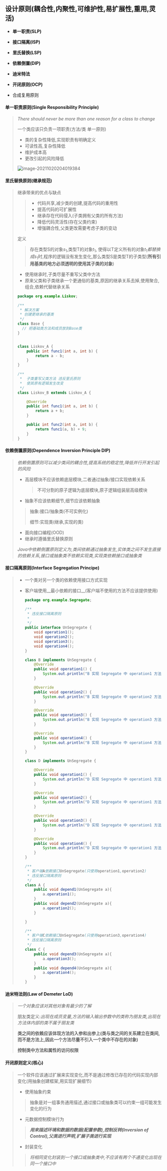 ## 设计原则(耦合性,内聚性,可维护性,易扩展性,重用,灵活)

- __单一职责(SLP)__

- __接口隔离(ISP)__

- __里氏替换(LSP)__

- __依赖倒置(DIP)__

- __迪米特法__

- __开闭原则(OCP)__

- 合成复用原则

  

#### 单一职责原则(Single Responsibility Principle)

> _There should never be more than one reason for a class to change_
>
> 一个类应该只负责一项职责(方法/类 单一原则)
>
> - 类的复杂性降低,实现职责有明确定义
> - 可读性高,复杂性降低
> - 维护成本高
> - 更改引起的风险降低
>
> ![image-20211020204019384](image-20211020204019384-4733621.png) 



#### 里氏替换原则(继承规范)

> 继承带来的优点与缺点
>
> > - 代码共享,减少类的创建,提高代码的重用性
> > - 提高代码的可扩展性
> > - 继承存在代码侵入(子类拥有父类的所有方法)
> > - 降低代码灵活性(存在父类约束)
> > - 增强耦合性,父类更改需要考虑子类的变动
>
> 定义
>
> > 存在类型S的对象$s_1$,类型T的对象$t_1$, 使得以T定义所有的对象$t_1 都替换成 s_1$时,程序的逻辑没有发生变化,那么类型S是类型T的子类型(__所有引用基类的地方必须透明的使用其子类的对象__)
>
> - 使用继承时,子类尽量不重写父类中方法
> - 原来父类和子类继承一个更通俗的基类,原因的继承关系去掉,使用聚合,组合,依赖代替继承关系
>
> ```java
> package org.example.Liskov;
> 
> /**
>  * 解决方案
>  * 创建更继承的基类
>  */
> class Base {
>   // 把基础类方法和成员放到Base类
> }
> 
> 
> class Liskov_A {
>     public int func1(int a, int b) {
>         return a - b;
>     }
> }
> 
> /**
>  *  子类重写父类方法 违反里氏原则
>  *  使其原有逻辑发生改变
>  */
> class Liskov_B extends Liskov_A {
> 
>     @Override
>     public int func1(int a, int b) {
>         return a + b;
>     }
> 
>     public int func2(int a, int b) {
>         return func1(a, b) + 9;
>     }
> }
> ```
>
> 

#### 依赖倒置原则(Dependence Inversion Principle  DIP)

> _依赖倒置原则可以减少类间的耦合性,提高系统的稳定性,降低并行开发引起的风险_
>
> - 高层模块不应该依赖底层模块,二者通过抽象/接口实现依赖关系
>
>   > 不可分割的原子逻辑为底层模块,原子逻辑组装层高级模块
>
> - 抽象不应该依赖细节,细节应该依赖抽象
>
> > 抽象:接口/抽象类(不可实例化)
> >
> > 细节:实现类(继承,实现的类)
>
> - 面向接口编程(OOD)
> - 继承时遵循里氏替换原则
>
> _Java中依赖倒置原则定义为,类间依赖通过抽象发生,实体类之间不发生直接的依赖关系,接口或抽象类不依赖实现类,实现类依赖接口或抽象类_
>
> 

#### 接口隔离原则(Interface Segregation Principe)

> - 一个类对另一个类的依赖使用接口方式实现
>
> - 客户端使用__最小依赖的接口__(客户端不使用的方法不应该提供使用)
>
>   ~~~java
>   package org.example.Segregate;
>   
>   /**
>    * 违反接口隔离原则
>    *
>    */
>   public interface UnSegregate {
>       void operation1();
>       void operation2();
>       void operation3();
>       void operation4();
>   }
>   
>   class B implements UnSegregate {
>       @Override
>       public void operation1() {
>           System.out.println("B 实现 Segregate 中 operation1 方法");
>       }
>   
>       @Override
>       public void operation2() {
>           System.out.println("B 实现 Segregate 中 operation2 方法");
>       }
>   
>       @Override
>       public void operation3() {
>           System.out.println("B 实现 Segregate 中 operation3 方法");
>       }
>   
>       @Override
>       public void operation4() {
>           System.out.println("B 实现 Segregate 中 operation4 方法");
>       }
>   }
>   
>   class D implements UnSegregate {
>   
>       @Override
>       public void operation1() {
>           System.out.println("D 实现 Segregate 中 operation1 方法");
>       }
>   
>       @Override
>       public void operation2() {
>           System.out.println("D 实现 Segregate 中 operation1 方法");
>       }
>   
>       @Override
>       public void operation3() {
>           System.out.println("D 实现 Segregate 中 operation1 方法");
>       }
>   
>       @Override
>       public void operation4() {
>           System.out.println("D 实现 Segregate 中 operation1 方法");
>       }
>   }
>   
>   /**
>    * 客户端A依赖接口UnSegregate(只使用operation1,operation2)
>    * 违反接口隔离原则
>    */
>   class A {
>       public void depend1(UnSegregate a){
>           a.operation1();
>       }
>       public void depend2(UnSegregate a){
>           a.operation2();
>       }
>   
>   }
>   
>   /**
>    * 客户端C依赖接口UnSegregate(只使用operation3,operation4)
>    * 违反接口隔离原则
>    */
>   class C {
>       public void depend3(UnSegregate a){
>           a.operation3();
>       }
>       public void depend4(UnSegregate a){
>           a.operation4();
>       }
>   }
>   ~~~
>
>   
>

#### 迪米特法则(Law of Demeter LoD)

> _一个对象应该对其他对象有最少的了解_
>
> 朋友类定义:_出现在成员变量,方法的输入输出参数中的类称为朋友类,出现在方法体内部的类不属于朋友类_
>
> __类之间的依赖应该体现方法的入参和出参上(类与类之间的关系建立在类间,而不是方法上,因此一个方法尽量不引入一个类中不存在的对象)__
>
> __控制类中方法和属性的访问权限__

#### 开闭原则定义(核心)

> 一个软件应该通过扩展来实现变化,而不是通过修改已存在的代码实现内部变化(用抽象创建框架,用实现扩展细节)
>
> 
>
> -  使用抽象约束
>
> > 抽象是对一组事务通用描述,通过接口或抽象类可以约束一组可能发生变化的行为
>
> - 元数据控制模块行为
>
> > ___用来描述环境和数据的数据(配置参数),控制反转(Inversion of Control),父类进行声明,扩展子类进行实现___
>
> - 封装变化
>
> > _将相同变化封装到一个接口或抽象类中,不应该有两个不通变化出现在同一个接口中_







